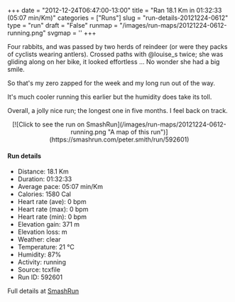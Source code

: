 +++
date = "2012-12-24T06:47:00-13:00"
title = "Ran 18.1 Km in 01:32:33 (05:07 min/Km)"
categories = ["Runs"]
slug = "run-details-20121224-0612"
type = "run"
draft = "False"
runmap = "/images/run-maps/20121224-0612-running.png"
svgmap = '<polyline points="0 60, 1 59, 3 59, 4 59, 6 54, 7 54, 7 54, 8 53, 10 51, 16 46, 17 45, 17 44, 16 43, 16 42, 17 41, 18 41, 26 43, 27 43, 32 43, 38 44, 40 44, 45 49, 47 49, 50 50, 52 50, 58 48, 60 47, 66 48, 67 48, 69 47, 70 45, 69 43, 69 41, 69 40, 74 41, 78 39, 81 40, 82 41, 83 42, 88 44, 89 44, 92 42, 100 46, 92 42, 89 44, 87 44, 85 43, 83 43, 82 41, 78 39, 77 40, 74 41, 69 40, 69 41, 69 43, 70 45, 69 47, 68 48, 66 48, 64 48, 60 47, 58 48, 55 49, 51 50, 49 50, 45 48, 40 44, 38 44, 32 43, 27 43, 20 41, 17 40, 13 39">'
+++

Four rabbits, and was passed by two herds of reindeer (or were they packs of cyclists wearing antlers). Crossed paths with @louise_s twice; she was gliding along on her bike, it looked effortless ... No wonder she had a big smile. 

So that's my zero zapped for the week and my long run out of the way. 

It's much cooler running this earlier but the humidity does take its toll. 

Overall, a jolly nice run; the longest one in five months.  I feel back on track. 

<!--more-->

<center>
[![Click to see the run on SmashRun](/images/run-maps/20121224-0612-running.png "A map of this run")](https://smashrun.com/peter.smith/run/592601)
</center>

#### Run details

* Distance: 18.1 Km
* Duration: 01:32:33
* Average pace: 05:07 min/Km
* Calories: 1580 Cal
* Heart rate (ave): 0 bpm
* Heart rate (max): 0 bpm
* Heart rate (min): 0 bpm
* Elevation gain: 371 m
* Elevation loss:  m
* Weather: clear
* Temperature: 21 &deg;C
* Humidity: 87%
* Activity: running
* Source: tcxfile
* Run ID: 592601

Full details at [SmashRun](https://smashrun.com/peter.smith/run/592601)